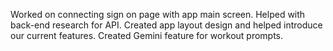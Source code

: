 Worked on connecting sign on page with app main screen. Helped with back-end research for API. Created app layout design and helped introduce our current features. Created Gemini feature for workout prompts.
